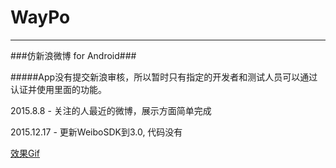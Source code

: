 # WayPo
---
###仿新浪微博 for Android###

#####App没有提交新浪审核，所以暂时只有指定的开发者和测试人员可以通过认证并使用里面的功能。

2015.8.8 - 关注的人最近的微博，展示方面简单完成

2015.12.17 - 更新WeiboSDK到3.0, 代码没有


[效果Gif](https://github.com/rexcheung/waypo/blob/master/demo.gif)
